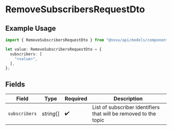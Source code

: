 # RemoveSubscribersRequestDto

## Example Usage

```typescript
import { RemoveSubscribersRequestDto } from "@novu/api/models/components";

let value: RemoveSubscribersRequestDto = {
  subscribers: [
    "<value>",
  ],
};
```

## Fields

| Field                                                            | Type                                                             | Required                                                         | Description                                                      |
| ---------------------------------------------------------------- | ---------------------------------------------------------------- | ---------------------------------------------------------------- | ---------------------------------------------------------------- |
| `subscribers`                                                    | *string*[]                                                       | :heavy_check_mark:                                               | List of subscriber identifiers that will be removed to the topic |